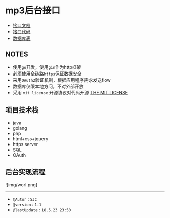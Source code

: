 # mp3后台接口

- [接口文档](doc.md)
- [接口代码](src/api/)
- [数据库表](db.md)

## NOTES

- 使用`go`开发，使用`gin`作为http框架
- 必须使用全链路`https`保证数据安全
- 采用`OAuth2`验证机制，根据应用程序需求发送flow
- 数据库仅限本地方问，不对外部开放
- 采用 `mit license` 开源协议对代码开源 [THE MIT LICENSE](LICENSE)

## 项目技术栈

- java
- golang
- php
- html+css+jquery
- https server
- SQL
- OAuth

## 后台实现流程

![img/worl.png]

---

- `@Autor` : `SJC`
- `@version` : `1.1`
- `@lastUpdate` : `18.5.23 23:50`
